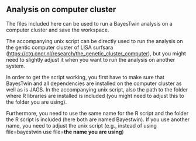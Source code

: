 ## Analysis on computer cluster

The files included here can be used to run a BayesTwin analysis on a computer cluster and save the workspace. 

The accompanying unix script can be directly used to run the analysis on the gentic computer cluster of LISA surfsara (https://ctg.cncr.nl/research/the_genetic_cluster_computer), but you might need to slightly 
adjust it when you want to run the analysis on another system. 

In order to get the script working, you first have to make sure that BayesTwin and all dependencies are installed on the computer cluster 
as well as is JAGS. In the accompanying unix script, also the path to the folder where R libraries are installed is included (you might need to adjust this to the folder you are using). 

Furthermore, you need to use the same name for the R script and the folder the R script is included (here both are named Bayestwin).
If you use another name, you need to adjust the unix script (e.g., instead of using file=bayestwin use file=**the name you are using**)

